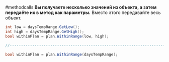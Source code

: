 #methodcalls 
**Вы получаете несколько значений из объекта, а затем передаёте их в метод как параметры.**
Вместо этого передавайте весь объект.
```cs
int low = daysTempRange.GetLow();
int high = daysTempRange.GetHigh();
bool withinPlan = plan.WithinRange(low, high);

//------------------------------------------------------------------------

bool withinPlan = plan.WithinRange(daysTempRange);
```
